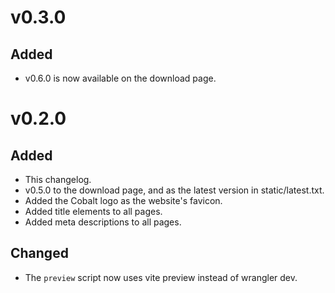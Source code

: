 # v0.3.0

## Added

- v0.6.0 is now available on the download page.

# v0.2.0

## Added

- This changelog.
- v0.5.0 to the download page, and as the latest version in static/latest.txt.
- Added the Cobalt logo as the website's favicon.
- Added title elements to all pages.
- Added meta descriptions to all pages.

## Changed

- The `preview` script now uses vite preview instead of wrangler dev.